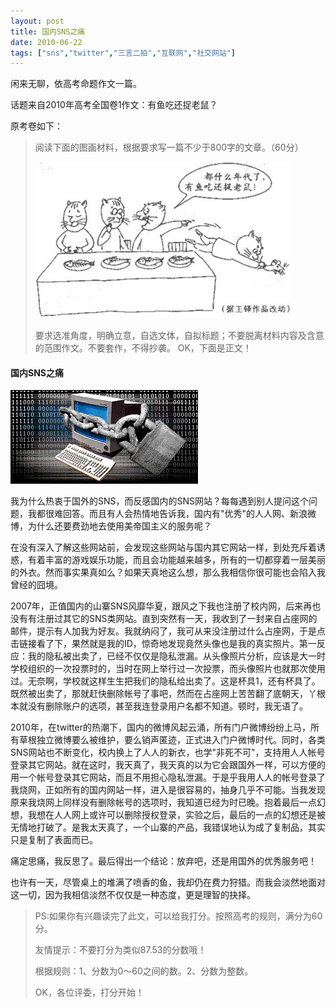 ```yaml
---
layout: post
title: 国内SNS之痛
date: 2010-06-22
tags: ["sns","twitter","三言二拍","互联网","社交网站"]
---
```


闲来无聊，依高考命题作文一篇。

话题来自2010年高考全国卷1作文：有鱼吃还捉老鼠？

原考卷如下：

<!--more-->
> 阅读下面的图画材料，根据要求写一篇不少于800字的文章。（60分）
> 
> ![2010高考全国卷一作文](img/2010/062201.jpg)
> 
> 要求选准角度，明确立意，自选文体，自拟标题；不要脱离材料内容及含意的范围作文。不要套作，不得抄袭。
OK，下面是正文！

#### 国内SNS之痛

![互联网枷锁](img/2010/062202.gif)

我为什么热衷于国外的SNS，而反感国内的SNS网站？每每遇到别人提问这个问题，我都很难回答。而且有人会热情地告诉我，国内有"优秀"的人人网、新浪微博，为什么还要费劲地去使用美帝国主义的服务呢？

在没有深入了解这些网站前，会发现这些网站与国内其它网站一样，到处充斥着诱惑，有着丰富的游戏娱乐功能，而且会功能越来越多，所有的一切都穿着一层美丽的外衣。然而事实果真如么？如果天真地这么想，那么我相信你很可能也会陷入我曾经的囧境。

2007年，正值国内的山寨SNS风靡华夏，跟风之下我也注册了校内网，后来再也没有有注册过其它的SNS类网站。直到突然有一天，我收到了一封来自占座网的邮件，提示有人加我为好友。我就纳闷了，我可从来没注册过什么占座网，于是点击链接看了下，果然就是我的ID，惊奇地发现竟然头像也是我的真实照片。第一反应：我的隐私被出卖了，已经不仅仅是隐私泄漏。从头像照片分析，应该是大一时学校组织的一次投票时的，当时在网上举行过一次投票，而头像照片也就那次使用过。无奈啊，学校就这样生生把我们的隐私给出卖了。这是杯具1，还有杯具了。既然被出卖了，那就赶快删除帐号了事吧，然而在占座网上苦苦翻了底朝天，丫根本就没有删除账户的选项，甚至我连登录用户名都不知道。顿时，我无语了。

2010年，在twitter的热潮下，国内的微博风起云涌，所有门户微博纷纷上马，所有草根独立微博要么被维护，要么销声匿迹，正式进入门户微博时代。同时，各类SNS网站也不断变化，校内换上了人人的新衣，也学"非死不可"，支持用人人帐号登录其它网站。就在这时，我天真了，我天真的以为它会跟国外一样，可以方便的用一个帐号登录其它网站，而且不用担心隐私泄漏。于是乎我用人人的帐号登录了我烧网，正如所有的国内网站一样，进入是很容易的，抽身几乎不可能。当我发现原来我烧网上同样没有删除帐号的选项时，我知道已经为时已晚。抱着最后一点幻想，我想在人人网上或许可以删除授权登录，实验之后，最后的一点的幻想还是被无情地打破了。是我太天真了，一个山寨的产品，我错误地认为成了复制品，其实只是复制了表面而已。

痛定思痛，我反思了。最后得出一个结论：放弃吧，还是用国外的优秀服务吧！

也许有一天，尽管桌上的堆满了喷香的鱼，我却仍在费力狩猎。而我会淡然地面对这一切，因为我相信淡然不仅仅是一种态度，更是理智的抉择。
> PS:如果你有兴趣读完了此文，可以给我打分。按照高考的规则，满分为60分。
> 
> 友情提示：不要打分为类似87.53的分数哦！
> 
> 根据规则：1、分数为0～60之间的数。2、分数为整数。
> 
> OK，各位评委，打分开始！